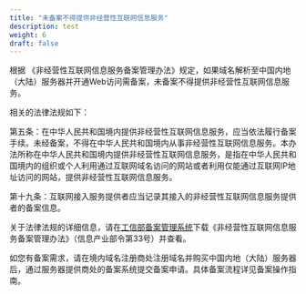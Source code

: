 ```yaml
---
title: "未备案不得提供非经营性互联网信息服务"
description: test
weight: 6
draft: false
---
```




根据 《非经营性互联网信息服务备案管理办法》规定，如果域名解析至中国内地（大陆）服务器并开通Web访问需备案，未备案不得提供非经营性互联网信息服务。 

相关的法律法规如下： 

第五条：在中华人民共和国境内提供非经营性互联网信息服务，应当依法履行备案手续。未经备案，不得在中华人民共和国境内从事非经营性互联网信息服务。本办法所称在中华人民共和国境内提供非经营性互联网信息服务，是指在中华人民共和国境内的组织或个人利用通过互联网域名访问的网站或者利用仅能通过互联网IP地址访问的网站，提供非经营性互联网信息服务。

第十九条：互联网接入服务提供者应当记录其接入的非经营性互联网信息服务提供者的备案信息。

关于法律法规的详细信息，请在[工信部备案管理系统](https://beian.miit.gov.cn)下载《非经营性互联网信息服务备案管理办法》（信息产业部令第33号）并查看。 

如您有备案需求，请在境内域名注册商处注册域名并购买中国内地（大陆）服务器后，通过服务器提供商处的备案系统提交备案申请。具体备案流程详见备案操作指南。